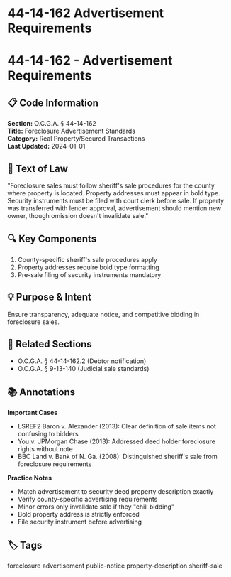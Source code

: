 # 44-14-162 Advertisement Requirements

# 44-14-162 - Advertisement Requirements

## 📋 Code Information

**Section:** O.C.G.A. § 44-14-162  
**Title:** Foreclosure Advertisement Standards  
**Category:** Real Property/Secured Transactions  
**Last Updated:** 2024-01-01

## 📝 Text of Law

"Foreclosure sales must follow sheriff's sale procedures for the county where property is located. Property addresses must appear in bold type. Security instruments must be filed with court clerk before sale. If property was transferred with lender approval, advertisement should mention new owner, though omission doesn't invalidate sale."

## 🔍 Key Components

1. County-specific sheriff's sale procedures apply  
2. Property addresses require bold type formatting  
3. Pre-sale filing of security instruments mandatory

## 💡 Purpose & Intent

Ensure transparency, adequate notice, and competitive bidding in foreclosure sales.

## 🔗 Related Sections

- O.C.G.A. § 44-14-162.2 (Debtor notification)  
- O.C.G.A. § 9-13-140 (Judicial sale standards)

## 📚 Annotations

**Important Cases**  
- LSREF2 Baron v. Alexander (2013): Clear definition of sale items not confusing to bidders  
- You v. JPMorgan Chase (2013): Addressed deed holder foreclosure rights without note  
- BBC Land v. Bank of N. Ga. (2008): Distinguished sheriff's sale from foreclosure requirements

**Practice Notes**  
- Match advertisement to security deed property description exactly  
- Verify county-specific advertising requirements  
- Minor errors only invalidate sale if they "chill bidding"  
- Bold property address is strictly enforced  
- File security instrument before advertising

## 🏷️ Tags

foreclosure advertisement public-notice property-description sheriff-sale

